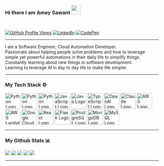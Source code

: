 ### Hi there I am Amey Sawant <img src="https://raw.githubusercontent.com/MartinHeinz/MartinHeinz/master/wave.gif" width="30px">
<br/>

[![GitHub Profile Views](https://komarev.com/ghpvc/?username=AmeyPSawant&label=PROFILE+VIEWS&style=for-the-badge&color=blueviolet)](https://github.com/AmeyPSawant/)
[![LinkedIn](https://img.shields.io/badge/linkedin-%230077B5.svg?style=for-the-badge&logo=linkedin&logoColor=white)](https://linkedin.com/in/ameypsawant/)
[![CodePen](https://img.shields.io/badge/Codepen-000000?style=for-the-badge&logo=codepen&logoColor=white)](https://codepen.io/ameypsawant)

---

I am a Software Engineer, Cloud Automation Developer.  
Passionate about helping people solve problems and how to leverage simple yet powerful automations in their daily life to simplify things.  
Constantly learning about new things in software development.  
Learning to leverage AI in day to day life to make life simpler.

---
### My Tech Stack ⚙️
<!-- For more icons please follow  https://github.com/MikeCodesDotNET/ColoredBadges -->
<p>
  <img src="https://cdn.worldvectorlogo.com/logos/python-5.svg" alt="Python Logo" width="50" height="50"/ >
  <img src="https://cdn.worldvectorlogo.com/logos/html-1.svg" alt="Python Logo" width="50" height="50"/ >
  <img src="https://cdn.worldvectorlogo.com/logos/css-3.svg" alt="Python Logo" width="50" height="50"/ >
  <img src="https://cdn.worldvectorlogo.com/logos/javascript-1.svg" alt="JavaScript Logo" width="50" height="50"/>
  <img src="https://cdn.worldvectorlogo.com/logos/java-4.svg" alt="Java Logo" width="50" height="50"/>
  <img src="https://cdn.worldvectorlogo.com/logos/typescript.svg" alt="TypeScript Logo" width="50" height="50"/>
  <img src="https://cdn.worldvectorlogo.com/logos/openai-2.svg" alt="OpenAI Logo" width="50" height="50"/>
  <img src="https://cdn.worldvectorlogo.com/logos/claude-logo.svg" alt="Claude Logo" width="50" height="50"/>
  <img src="https://cdn.worldvectorlogo.com/logos/aws-2.svg" alt="AWS Logo" width="50" height="50"/>
  <img src="https://cdn.worldvectorlogo.com/logos/aws-lambda-1.svg" alt="AWS Lambda Logo" width="50" height="50"/>
  <img src="https://cdn.worldvectorlogo.com/logos/google-cloud-1.svg" alt="Google Cloud Logo" width="50" height="50"/>
  <img src="https://cdn.worldvectorlogo.com/logos/react-2.svg" alt="React Logo" width="50" height="50"/>
  <img src="https://cdn.worldvectorlogo.com/logos/flask.svg" alt="Flask Logo" width="50" height="50"/>
  <img src="https://cdn.worldvectorlogo.com/logos/postgresql.svg" alt="PostgreSQL Logo" width="50" height="50"/>
  <img src="https://cdn.worldvectorlogo.com/logos/mongodb-icon-2.svg" alt="MongoDB Logo" width="50" height="50"/>
  <img src="https://cdn.worldvectorlogo.com/logos/mysql-logo-pure.svg" alt="MySQL Logo" width="50" height="50"/>

</p>

---

### My Github Stats 📊

![](http://github-profile-summary-cards.vercel.app/api/cards/profile-details?username=AmeyPSawant&theme=github_dark)
![](http://github-profile-summary-cards.vercel.app/api/cards/repos-per-language?username=AmeyPSawant&theme=github_dark) ![](http://github-profile-summary-cards.vercel.app/api/cards/most-commit-language?username=AmeyPSawant&theme=github_dark)
![](http://github-profile-summary-cards.vercel.app/api/cards/stats?username=AmeyPSawant&theme=github_dark) ![](http://github-profile-summary-cards.vercel.app/api/cards/productive-time?username=AmeyPSawant&theme=github_dark&utcOffset=-5)

---

